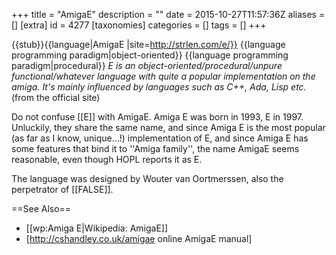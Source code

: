 +++
title = "AmigaE"
description = ""
date = 2015-10-27T11:57:36Z
aliases = []
[extra]
id = 4277
[taxonomies]
categories = []
tags = []
+++

{{stub}}{{language|AmigaE
|site=http://strlen.com/e/}}
{{language programming paradigm|object-oriented}}
{{language programming paradigm|procedural}}
<cite>E is an object-oriented/procedural/unpure functional/whatever language with quite a popular implementation on the amiga. It's mainly influenced by languages such as C++, Ada, Lisp etc.</cite> (from the official site)

Do not confuse [[E]] with AmigaE. Amiga E was born in 1993, E in 1997. Unluckily, they share the same name, and since Amiga E is the most popular (as far as I know, unique...!) implementation of E, and since Amiga E has some features that bind it to ''Amiga family'', the name AmigaE seems reasonable, even though HOPL reports it as E.

The language was designed by Wouter van Oortmerssen, also the perpetrator of [[FALSE]].

==See Also==
* [[wp:Amiga E|Wikipedia: AmigaE]]
* [http://cshandley.co.uk/amigae online AmigaE manual]
